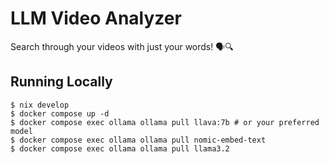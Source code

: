 # LLM Video Analyzer

Search through your videos with just your words! 🗣️🔍

## Running Locally

```console
$ nix develop
$ docker compose up -d
$ docker compose exec ollama ollama pull llava:7b # or your preferred model
$ docker compose exec ollama ollama pull nomic-embed-text
$ docker compose exec ollama ollama pull llama3.2
```
